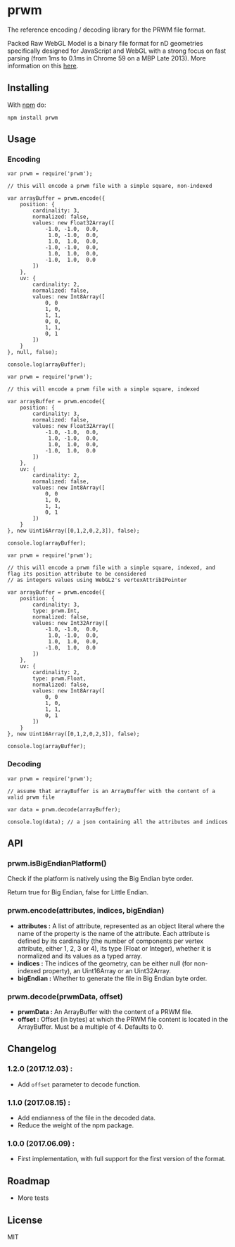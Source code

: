 # prwm

The reference encoding / decoding library for the PRWM file format.

Packed Raw WebGL Model is a binary file format for nD geometries specifically designed for JavaScript and WebGL with a strong focus on fast parsing (from 1ms to 0.1ms in Chrome 59 on a MBP Late 2013). More information on this [here](https://github.com/kchapelier/PRWM).

## Installing

With [npm](http://npmjs.org) do:

```
npm install prwm
```

## Usage

### Encoding

```
var prwm = require('prwm');

// this will encode a prwm file with a simple square, non-indexed

var arrayBuffer = prwm.encode({
    position: {
        cardinality: 3,
        normalized: false,
        values: new Float32Array([
            -1.0, -1.0,  0.0,
             1.0, -1.0,  0.0,
             1.0,  1.0,  0.0,
            -1.0, -1.0,  0.0,
             1.0,  1.0,  0.0,
            -1.0,  1.0,  0.0
        ])
    },
    uv: {
        cardinality: 2,
        normalized: false,
        values: new Int8Array([
            0, 0
            1, 0,
            1, 1,
            0, 0,
            1, 1,
            0, 1
        ])
    }
}, null, false);

console.log(arrayBuffer);
```

```
var prwm = require('prwm');

// this will encode a prwm file with a simple square, indexed

var arrayBuffer = prwm.encode({
    position: {
        cardinality: 3,
        normalized: false,
        values: new Float32Array([
            -1.0, -1.0,  0.0,
             1.0, -1.0,  0.0,
             1.0,  1.0,  0.0,
            -1.0,  1.0,  0.0
        ])
    },
    uv: {
        cardinality: 2,
        normalized: false,
        values: new Int8Array([
            0, 0
            1, 0,
            1, 1,
            0, 1
        ])
    }
}, new Uint16Array([0,1,2,0,2,3]), false);

console.log(arrayBuffer);
```

```
var prwm = require('prwm');

// this will encode a prwm file with a simple square, indexed, and flag its position attribute to be considered
// as integers values using WebGL2's vertexAttribIPointer

var arrayBuffer = prwm.encode({
    position: {
        cardinality: 3,
        type: prwm.Int,
        normalized: false,
        values: new Int32Array([
            -1.0, -1.0,  0.0,
             1.0, -1.0,  0.0,
             1.0,  1.0,  0.0,
            -1.0,  1.0,  0.0
        ])
    },
    uv: {
        cardinality: 2,
        type: prwm.Float,
        normalized: false,
        values: new Int8Array([
            0, 0
            1, 0,
            1, 1,
            0, 1
        ])
    }
}, new Uint16Array([0,1,2,0,2,3]), false);

console.log(arrayBuffer);
```

### Decoding

```
var prwm = require('prwm');

// assume that arrayBuffer is an ArrayBuffer with the content of a valid prwm file

var data = prwm.decode(arrayBuffer);

console.log(data); // a json containing all the attributes and indices
```

## API

### prwm.isBigEndianPlatform()

Check if the platform is natively using the Big Endian byte order.

Return true for Big Endian, false for Little Endian.

### prwm.encode(attributes, indices, bigEndian)

 * **attributes :** A list of attribute, represented as an object literal where the name of the property is the name of the attribute. Each attribute is defined by its cardinality (the number of components per vertex attribute, either 1, 2, 3 or 4), its type (Float or Integer), whether it is normalized and its values as a typed array.
 * **indices :** The indices of the geometry, can be either null (for non-indexed property), an Uint16Array or an Uint32Array.
 * **bigEndian :** Whether to generate the file in Big Endian byte order.

### prwm.decode(prwmData, offset)

 * **prwmData :** An ArrayBuffer with the content of a PRWM file.
 * **offset :** Offset (in bytes) at which the PRWM file content is located in the ArrayBuffer. Must be a multiple of 4. Defaults to 0.

## Changelog

### 1.2.0 (2017.12.03) :

 * Add `offset` parameter to decode function.

### 1.1.0 (2017.08.15) :

 * Add endianness of the file in the decoded data.
 * Reduce the weight of the npm package.

### 1.0.0 (2017.06.09) :

 * First implementation, with full support for the first version of the format.

## Roadmap

 * More tests

## License

MIT
